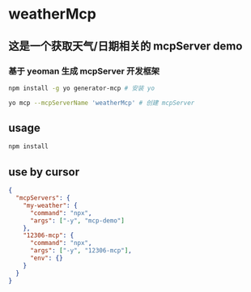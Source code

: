 # weatherMcp
## 这是一个获取天气/日期相关的 mcpServer demo

### 基于 yeoman 生成 mcpServer 开发框架
```bash
npm install -g yo generator-mcp # 安装 yo

yo mcp --mcpServerName 'weatherMcp' # 创建 mcpServer
```

## usage

```bash
npm install

```

## use by cursor

```json
{
  "mcpServers": {
    "my-weather": {
      "command": "npx",
      "args": ["-y", "mcp-demo"]
    },
    "12306-mcp": {
      "command": "npx",
      "args": ["-y", "12306-mcp"],
      "env": {}
    }
  }
}
```
